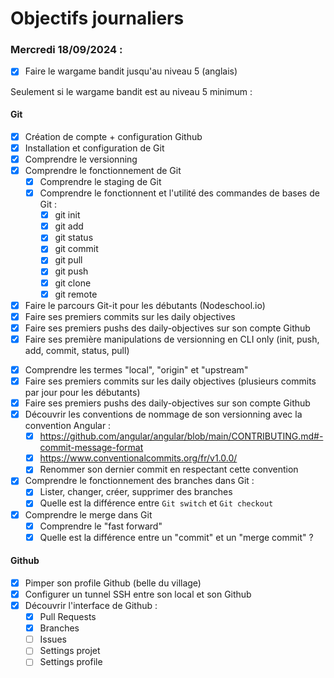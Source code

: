 # Objectifs journaliers

### Mercredi 18/09/2024 :

- [X] Faire le wargame bandit jusqu'au niveau 5 (anglais)

Seulement si le wargame bandit est au niveau 5 minimum :

#### Git

- [X] Création de compte + configuration Github
- [X] Installation et configuration de Git
- [X] Comprendre le versionning
- [X] Comprendre le fonctionnement de Git
  - [X] Comprendre le staging de Git
  - [X] Comprendre le fonctionnent et l'utilité des commandes de bases de Git :
    - [X] git init
    - [X] git add
    - [X] git status
    - [X] git commit
    - [X] git pull
    - [X] git push
    - [X] git clone
    - [X] git remote
- [x] Faire le parcours Git-it pour les débutants (Nodeschool.io)
- [X] Faire ses premiers commits sur les daily objectives
- [X] Faire ses premiers pushs des daily-objectives sur son compte Github
- [X] Faire ses première manipulations de versionning en CLI only (init, push, add, commit, status, pull)

* [X] Comprendre les termes "local", "origin" et "upstream"
* [X] Faire ses premiers commits sur les daily objectives (plusieurs commits par jour pour les débutants)
* [X] Faire ses premiers pushs des daily-objectives sur son compte Github
* [X] Découvrir les conventions de nommage de son versionning avec la convention Angular :
  - [X] https://github.com/angular/angular/blob/main/CONTRIBUTING.md#-commit-message-format
  - [X] https://www.conventionalcommits.org/fr/v1.0.0/
  - [X] Renommer son dernier commit en respectant cette convention
* [X] Comprendre le fonctionnement des branches dans Git :
  - [X] Lister, changer, créer, supprimer des branches
  - [X] Quelle est la différence entre `Git switch` et `Git checkout`
* [X] Comprendre le merge dans Git
  - [X] Comprendre le "fast forward"
  - [X] Quelle est la différence entre un "commit" et un "merge commit" ?

#### Github

- [X] Pimper son profile Github (belle du village)
- [X] Configurer un tunnel SSH entre son local et son Github
- [X] Découvrir l'interface de Github :
  - [X] Pull Requests
  - [X] Branches
  - [ ] Issues
  - [ ] Settings projet
  - [ ] Settings profile
